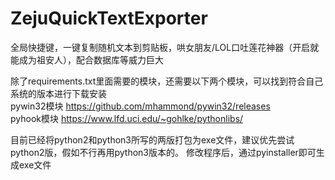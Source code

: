 # ZejuQuickTextExporter
全局快捷键，一键复制随机文本到剪贴板，哄女朋友/LOL口吐莲花神器（开启就能成为祖安人），配合数据库等威力巨大

除了requirements.txt里面需要的模块，还需要以下两个模块，可以找到符合自己系统的版本进行下载安装<br/>
pywin32模块 https://github.com/mhammond/pywin32/releases<br/>
pyhook模块 https://www.lfd.uci.edu/~gohlke/pythonlibs/

目前已经将python2和python3所写的两版打包为exe文件，建议优先尝试python2版，假如不行再用python3版本的。
修改程序后，通过pyinstaller即可生成exe文件
